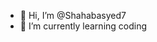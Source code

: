 - 👋 Hi, I’m @Shahabasyed7
- 🌱 I’m currently learning coding

<!---
Shahabasyed7/Shahabasyed7 is a ✨ special ✨ repository because its `README.md` (this file) appears on your GitHub profile.
You can click the Preview link to take a look at your changes.
--->

